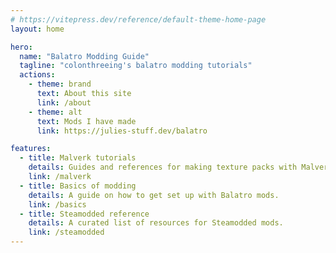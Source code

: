 ```yaml
---
# https://vitepress.dev/reference/default-theme-home-page
layout: home

hero:
  name: "Balatro Modding Guide"
  tagline: "colonthreeing's balatro modding tutorials"
  actions:
    - theme: brand
      text: About this site
      link: /about
    - theme: alt
      text: Mods I have made
      link: https://julies-stuff.dev/balatro

features:
  - title: Malverk tutorials
    details: Guides and references for making texture packs with Malverk. This is what I made the site for and it will be the most complete :3
    link: /malverk
  - title: Basics of modding
    details: A guide on how to get set up with Balatro mods.
    link: /basics
  - title: Steamodded reference
    details: A curated list of resources for Steamodded mods.
    link: /steamodded
---
```

